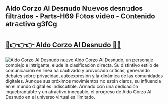 ## Aldo Corzo Al Desnudo N𝚞𝚎vos desn𝚞dos filtr𝚊dos - Parts-H69 F𝚘tos vid𝚎o - C𝚘ntenido atr𝚊ctivo g3fCg

# <h2><a href="http://mb3pcmx.tromn.icu/?c=Aldo+Corzo+Al+Desnudo">🔗👉👉👉 Aldo Corzo Al Desnudo 🔗🔗</a></h2>

[![Aldo Corzo Al Desnudo nuevo](https://i.imgur.com/pEAQMta.gif)](http://mb3pcmx.tromn.icu/?c=Aldo+Corzo+Al+Desnudo)
Aldo Corzo Al Desnudo, un personaje complejo e intrigante, elude la clasificación directa. Su distintivo estilo de comunicación en línea ha cautivado y provocado críticas, generando debates sobre privacidad, autoexpresión y la dinámica de las comunidades digitales. Aunque sus próximos movimientos no están claros, su influencia en el mundo digital es indiscutible. Armado con una dedicación inquebrantable y un atractivo innegable, el progreso de Aldo Corzo Al Desnudo en el universo virtual es ilimitado.
